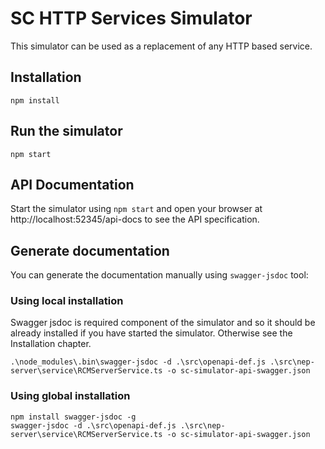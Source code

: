 # SC HTTP Services Simulator

This simulator can be used as a replacement of any HTTP based service.

## Installation

```
npm install
```

## Run the simulator

```
npm start
```

## API Documentation

Start the simulator using `npm start` and open your browser at http://localhost:52345/api-docs
to see the API specification.

## Generate documentation

You can generate the documentation manually using `swagger-jsdoc` tool:

### Using local installation

Swagger jsdoc is required component of the simulator and so it should be already installed
if you have started the simulator. Otherwise see the Installation chapter.

```
.\node_modules\.bin\swagger-jsdoc -d .\src\openapi-def.js .\src\nep-server\service\RCMServerService.ts -o sc-simulator-api-swagger.json
```

### Using global installation

```
npm install swagger-jsdoc -g
swagger-jsdoc -d .\src\openapi-def.js .\src\nep-server\service\RCMServerService.ts -o sc-simulator-api-swagger.json
```
